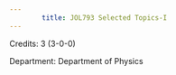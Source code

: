 ```yaml
---
        title: JOL793 Selected Topics-I
---
```

Credits: 3 (3-0-0)

Department: Department of Physics

